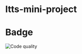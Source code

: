 # ltts-mini-project
# Badge
![Code quality](https://www.code-inspector.com/project/24683/score/svg)
